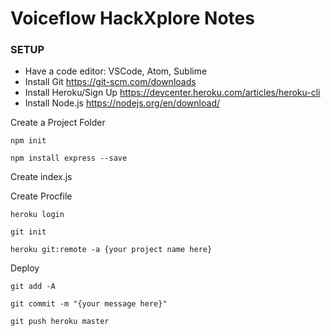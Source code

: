 # Voiceflow HackXplore Notes

### SETUP
* Have a code editor: VSCode, Atom, Sublime
* Install Git https://git-scm.com/downloads
* Install Heroku/Sign Up https://devcenter.heroku.com/articles/heroku-cli
* Install Node.js https://nodejs.org/en/download/

Create a Project Folder

`npm init`

`npm install express --save`

Create index.js

Create Procfile

`heroku login`

`git init`

`heroku git:remote -a {your project name here}` 

Deploy 

`git add -A`

`git commit -m "{your message here}"`

`git push heroku master`
